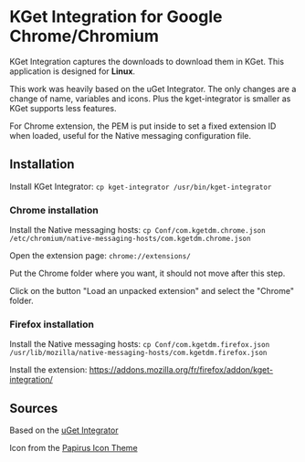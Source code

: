 # KGet Integration for Google Chrome/Chromium

KGet Integration captures the downloads to download them in KGet. This application is designed for **Linux**.

This work was heavily based on the uGet Integrator. The only changes are a change of name, variables and icons. Plus the kget-integrator is smaller as KGet supports less features.

For Chrome extension, the PEM is put inside to set a fixed extension ID when loaded, useful for the Native messaging configuration file.


## Installation

Install KGet Integrator: `cp kget-integrator /usr/bin/kget-integrator`


### Chrome installation

Install the Native messaging hosts: `cp Conf/com.kgetdm.chrome.json /etc/chromium/native-messaging-hosts/com.kgetdm.chrome.json`

Open the extension page: `chrome://extensions/`

Put the Chrome folder where you want, it should not move after this step.

Click on the button "Load an unpacked extension" and select the "Chrome" folder.


### Firefox installation

Install the Native messaging hosts: `cp Conf/com.kgetdm.firefox.json /usr/lib/mozilla/native-messaging-hosts/com.kgetdm.firefox.json`

Install the extension: https://addons.mozilla.org/fr/firefox/addon/kget-integration/


## Sources

Based on the [uGet Integrator](https://github.com/ugetdm/uget-integrator)

Icon from the [Papirus Icon Theme](https://github.com/PapirusDevelopmentTeam/papirus-icon-theme)
